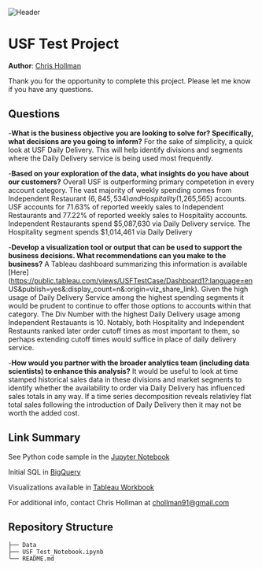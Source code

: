 ![Header](https://github.com/cmhollman/test_case/blob/main/Data/food_image.jpg)



# USF Test Project 

**Author**: [Chris Hollman](mailto:chollman91@gmail.com)

Thank you for the opportunity to complete this project. Please let me know if you have any questions.

## Questions
-**What is the business objective you are looking to solve for? Specifically, what decisions are you going to inform?**
For the sake of simplicity, a quick look at USF Daily Delivery. This will help identify divisions and segments where the Daily Delivery
service is being used most frequently.

-**Based on your exploration of the data, what insights do you have about our customers?**
Overall USF is outperforming primary competetion in every account category. The vast majority of weekly spending comes from Independent
Restaurant ($6,845,534) and Hospitality ($1,265,565) accounts. USF accounts for 71.63% of reported weekly sales to Independent Restaurants
and 77.22% of reported weekly sales to Hospitality accounts. Independent Restaurants spend $5,087,630 via Daily Delivery service. The
Hospitality segment spends $1,014,461 via Daily Delivery

-**Develop a visualization tool or output that can be used to support the business decisions. What recommendations can you make to the
business?**
A Tableau dashboard summarizing this information is available [Here](https://public.tableau.com/views/USFTestCase/Dashboard1?:language=en
US&publish=yes&:display_count=n&:origin=viz_share_link). Given the high usage of Daily Delivery Service among the highest spending segments
it would be prudent to continue to offer those options to accounts within that category. The Div Number with the highest Daily Delivery
usage among Independent Restauants is 10. Notably, both Hospitality and Independent Restaunts ranked later order cutoff times as most
important to them, so perhaps extending cutoff times would suffice in place of daily delivery service.

-**How would you partner with the broader analytics team (including data scientists) to enhance this analysis?**
It would be useful to look at time stamped historical sales data in these divisions and market segments to identify whether the availability
to order via Daily Delivery has influenced sales totals in any way. If a time series decomposition reveals relativley flat total sales
following the introduction of Daily Delivery then it may not be worth the added cost. 

## Link Summary

See Python code sample in the [Jupyter Notebook](https://github.com/cmhollman/test_case/blob/main/USF_Test_Notebook.ipynb) 

Initial SQL in [BigQuery](https://console.cloud.google.com/bigquery?sq=737860077884:bc2118241c7f47e78c6de0419ba0c6ed)

Visualizations available in [Tableau Workbook](https://public.tableau.com/shared/PRJPPPKWY?:display_count=n&:origin=viz_share_link)

For additional info, contact Chris Hollman at [chollman91@gmail.com](mailto:chollman91@gmail.com)



## Repository Structure

```
├── Data
├── USF_Test_Notebook.ipynb
└── README.md
